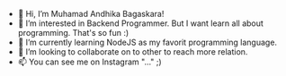 - 👋 Hi, I’m Muhamad Andhika Bagaskara!
- 👀 I’m interested in Backend Programmer. But I want learn all about programming. That's so fun :)
- 🌱 I’m currently learning NodeJS as my favorit programming language.
- 💞️ I’m looking to collaborate on to other to reach more relation.
- 📫 You can see me on Instagram "..." ;)

<!---
dhikaoffice/dhikaoffice is a ✨ special ✨ repository because its `README.md` (this file) appears on your GitHub profile.
You can click the Preview link to take a look at your changes.
--->
